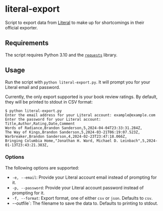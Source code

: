 # literal-export

Script to export data from [Literal](https://literal.club) to make up for shortcomings in their official exporter.

## Requirements

The script requires Python 3.10 and the [`requests`](https://requests.readthedocs.io) library.

## Usage

Run the script with `python literal-export.py`. It will prompt you for your Literal email and password.

Currently, the only export supported is your book review ratings. By default, they will be printed to stdout in CSV format:

```csv
$ python literal-export.py
Enter the email address for your Literal account: example@example.com
Enter the password for your Literal account:
Title,Author,Rating,Date,Comment
Words of Radiance,Brandon Sanderson,5,2024-04-04T23:33:31.284Z,
The Way of Kings,Brandon Sanderson,5,2024-03-21T06:19:07.523Z,
Warbreaker,Brandon Sanderson,4,2024-02-23T23:47:18.066Z,
Bringing Columbia Home,"Jonathan H. Ward, Michael D. Leinbach",5,2024-01-13T23:43:21.383Z,
```

### Options

The following options are supported:

* `-e, --email`: Provide your Literal account email instead of prompting for it.
* `-p, --password`: Provide your Literal account password instead of prompting for it.
* `-f, --format`: Export format, one of either `csv` or `json`. Defaults to `csv`.
* --outfile`: The filename to save the data to. Defaults to printing to stdout.
